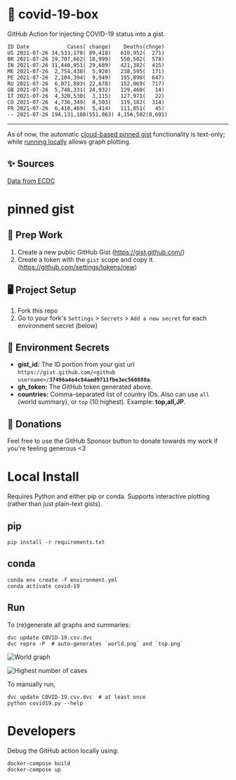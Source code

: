 # 🏥 covid-19-box

GitHub Action for injecting COVID-19 status into a gist.

```
ID Date            Cases( change)    Deaths(chnge)
US 2021-07-26 34,533,178( 89,418)   610,952(  271)
BR 2021-07-26 19,707,662( 18,999)   550,502(  578)
IN 2021-07-26 31,440,951( 29,689)   421,382(  415)
ME 2021-07-26  2,754,438(  5,920)   238,595(  171)
PE 2021-07-26  2,104,394(  9,949)   195,890(  647)
RU 2021-07-26  6,071,893( 22,678)   152,069(  717)
GB 2021-07-26  5,748,331( 24,932)   129,460(   14)
IT 2021-07-26  4,320,530(  3,115)   127,971(   22)
CO 2021-07-26  4,736,349(  8,503)   119,182(  314)
FR 2021-07-26  6,410,469(  5,414)   111,851(   45)
-- 2021-07-26 194,131,108(551,863) 4,156,502(8,691)
```

---

As of now, the automatic [cloud-based pinned gist](#pinned-gist) functionality is text-only;
while [running locally](#local-install) allows graph plotting.

## ✨ Sources

[Data from ECDC](https://www.ecdc.europa.eu/en/publications-data/download-todays-data-geographic-distribution-covid-19-cases-worldwide)

# pinned gist

## 🎒 Prep Work
1. Create a new public GitHub Gist (https://gist.github.com/)
1. Create a token with the `gist` scope and copy it. (https://github.com/settings/tokens/new)

## 🖥 Project Setup
1. Fork this repo
1. Go to your fork's `Settings` > `Secrets` > `Add a new secret` for each environment secret (below)

## 🤫 Environment Secrets
- **gist_id:** The ID portion from your gist url `https://gist.github.com/<github username>/`**`37496a4e4c84aed9711fbe3ec560888a`**.
- **gh_token:** The GitHub token generated above.
- **countries:** Comma-separated list of country IDs. Also can use `all` (world summary), or `top` (10 highest). Example: **top,all,JP**.

## 💸 Donations

Feel free to use the GitHub Sponsor button to donate towards my work if you're feeling generous <3

# Local Install

Requires Python and either pip or conda. Supports interactive plotting (rather than just plain-text gists).

## pip

```
pip install -r requirements.txt
```

## conda

```
conda env create -f environment.yml
conda activate covid-19
```

## Run

To (re)generate all graphs and summaries:

```
dvc update COVID-19.csv.dvc
dvc repro -P  # auto-generates `world.png` and `top.png`
```

![World graph](world.png)

![Highest number of cases](top.png)

To manually run,

```
dvc update COVID-19.csv.dvc  # at least once
python covid19.py --help
```

# Developers

Debug the GitHub action locally using:

```
docker-compose build
docker-compose up
```
